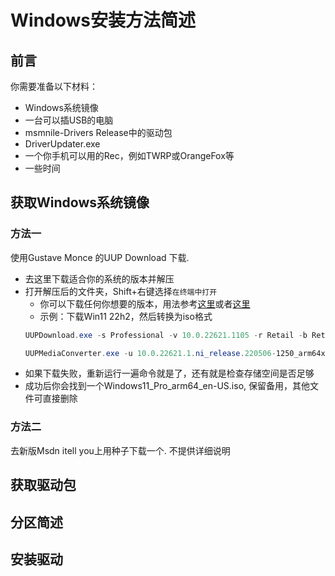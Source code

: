 # Windows安装方法简述

## 前言
  你需要准备以下材料：
  - Windows系统镜像
  - 一台可以插USB的电脑
  - msmnile-Drivers Release中的驱动包
  - DriverUpdater.exe
  - 一个你手机可以用的Rec，例如TWRP或OrangeFox等
  - 一些时间

## 获取Windows系统镜像
### 方法一
  使用Gustave Monce 的UUP Download 下载.
  - 去这里下载适合你的系统的版本并解压
  - 打开解压后的文件夹，Shift+右键选择`在终端中打开`
    + 你可以下载任何你想要的版本，用法参考[这里](https://github.com/gus33000/UUPMediaCreator#usage)或者[这里](https://github.com/WOA-Project/SurfaceDuo-Guides/blob/main/CreateWindowsISO.md)
    + 示例：下载Win11 22h2，然后转换为iso格式
    ```powershell
    UUPDownload.exe -s Professional -v 10.0.22621.1105 -r Retail -b Retail -c vb_release -t arm64 -l zh-cn

    UUPMediaConverter.exe -u 10.0.22621.1.ni_release.220506-1250_arm64xxxxxxxxx -i Windows11_Pro_arm64_en-US.iso -l zh-cn -e Professional
    ```
  - 如果下载失败，重新运行一遍命令就是了，还有就是检查存储空间是否足够
  - 成功后你会找到一个Windows11_Pro_arm64_en-US.iso, 保留备用，其他文件可直接删除

### 方法二
  去新版Msdn itell you上用种子下载一个. 不提供详细说明

## 获取驱动包
## 分区简述
## 安装驱动